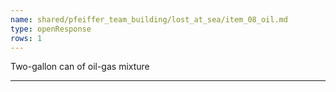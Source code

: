 ```yaml
---
name: shared/pfeiffer_team_building/lost_at_sea/item_08_oil.md
type: openResponse
rows: 1
---
```


Two-gallon can of oil-gas mixture

---

>
